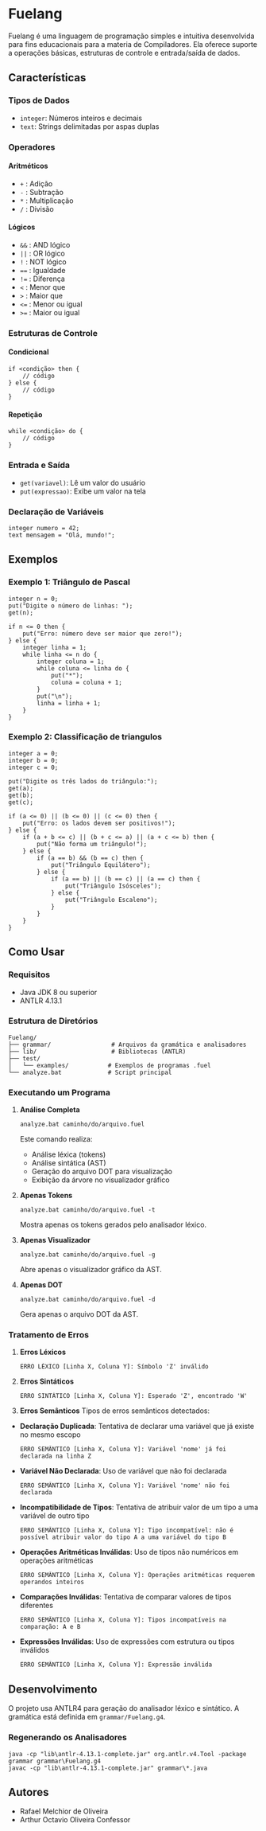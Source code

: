 # Fuelang

Fuelang é uma linguagem de programação simples e intuitiva desenvolvida para fins educacionais para a materia de Compiladores. Ela oferece suporte a operações básicas, estruturas de controle e entrada/saída de dados.

## Características

### Tipos de Dados
- `integer`: Números inteiros e decimais
- `text`: Strings delimitadas por aspas duplas

### Operadores

#### Aritméticos
- `+` : Adição
- `-` : Subtração
- `*` : Multiplicação
- `/` : Divisão

#### Lógicos
- `&&` : AND lógico
- `||` : OR lógico
- `!` : NOT lógico
- `==` : Igualdade
- `!=` : Diferença
- `<` : Menor que
- `>` : Maior que
- `<=` : Menor ou igual
- `>=` : Maior ou igual

### Estruturas de Controle

#### Condicional
```
if <condição> then {
    // código
} else {
    // código
}
```

#### Repetição
```
while <condição> do {
    // código
}
```

### Entrada e Saída
- `get(variavel)`: Lê um valor do usuário
- `put(expressao)`: Exibe um valor na tela

### Declaração de Variáveis
```
integer numero = 42;
text mensagem = "Olá, mundo!";
```

## Exemplos

### Exemplo 1: Triângulo de Pascal
```
integer n = 0;
put("Digite o número de linhas: ");
get(n);

if n <= 0 then {
    put("Erro: número deve ser maior que zero!");
} else {
    integer linha = 1;
    while linha <= n do {
        integer coluna = 1;
        while coluna <= linha do {
            put("*");
            coluna = coluna + 1;
        }
        put("\n");
        linha = linha + 1;
    }
}
```
### Exemplo 2: Classificação de triangulos
```
integer a = 0;
integer b = 0;
integer c = 0;

put("Digite os três lados do triângulo:");
get(a);
get(b);
get(c);

if (a <= 0) || (b <= 0) || (c <= 0) then {
    put("Erro: os lados devem ser positivos!");
} else {
    if (a + b <= c) || (b + c <= a) || (a + c <= b) then {
        put("Não forma um triângulo!");
    } else {
        if (a == b) && (b == c) then {
            put("Triângulo Equilátero");
        } else {
            if (a == b) || (b == c) || (a == c) then {
                put("Triângulo Isósceles");
            } else {
                put("Triângulo Escaleno");
            }
        }
    }
}
```
## Como Usar

### Requisitos
- Java JDK 8 ou superior
- ANTLR 4.13.1

### Estrutura de Diretórios
```
Fuelang/
├── grammar/                 # Arquivos da gramática e analisadores
├── lib/                     # Bibliotecas (ANTLR)
├── test/
│   └── examples/           # Exemplos de programas .fuel
└── analyze.bat             # Script principal
```

### Executando um Programa

1. **Análise Completa**
   ```batch
   analyze.bat caminho/do/arquivo.fuel
   ```
   Este comando realiza:
   - Análise léxica (tokens)
   - Análise sintática (AST)
   - Geração do arquivo DOT para visualização
   - Exibição da árvore no visualizador gráfico

2. **Apenas Tokens**
   ```batch
   analyze.bat caminho/do/arquivo.fuel -t
   ```
   Mostra apenas os tokens gerados pelo analisador léxico.

3. **Apenas Visualizador**
   ```batch
   analyze.bat caminho/do/arquivo.fuel -g
   ```
   Abre apenas o visualizador gráfico da AST.

4. **Apenas DOT**
   ```batch
   analyze.bat caminho/do/arquivo.fuel -d
   ```
   Gera apenas o arquivo DOT da AST.

### Tratamento de Erros

1. **Erros Léxicos**
   ```
   ERRO LÉXICO [Linha X, Coluna Y]: Símbolo 'Z' inválido
   ```

2. **Erros Sintáticos**
   ```
   ERRO SINTÁTICO [Linha X, Coluna Y]: Esperado 'Z', encontrado 'W'
   ```

3. **Erros Semânticos**
   Tipos de erros semânticos detectados:
- **Declaração Duplicada**: Tentativa de declarar uma variável que já existe no mesmo escopo
  ```
  ERRO SEMÂNTICO [Linha X, Coluna Y]: Variável 'nome' já foi declarada na linha Z
  ```

- **Variável Não Declarada**: Uso de variável que não foi declarada
  ```
  ERRO SEMÂNTICO [Linha X, Coluna Y]: Variável 'nome' não foi declarada
  ```

- **Incompatibilidade de Tipos**: Tentativa de atribuir valor de um tipo a uma variável de outro tipo
  ```
  ERRO SEMÂNTICO [Linha X, Coluna Y]: Tipo incompatível: não é possível atribuir valor do tipo A a uma variável do tipo B
  ```

- **Operações Aritméticas Inválidas**: Uso de tipos não numéricos em operações aritméticas
  ```
  ERRO SEMÂNTICO [Linha X, Coluna Y]: Operações aritméticas requerem operandos inteiros
  ```

- **Comparações Inválidas**: Tentativa de comparar valores de tipos diferentes
  ```
  ERRO SEMÂNTICO [Linha X, Coluna Y]: Tipos incompatíveis na comparação: A e B
  ```

- **Expressões Inválidas**: Uso de expressões com estrutura ou tipos inválidos
  ```
  ERRO SEMÂNTICO [Linha X, Coluna Y]: Expressão inválida
  ```


## Desenvolvimento

O projeto usa ANTLR4 para geração do analisador léxico e sintático. A gramática está definida em `grammar/Fuelang.g4`.

### Regenerando os Analisadores
```batch
java -cp "lib\antlr-4.13.1-complete.jar" org.antlr.v4.Tool -package grammar grammar\Fuelang.g4
javac -cp "lib\antlr-4.13.1-complete.jar" grammar\*.java
```

## Autores

- Rafael Melchior de Oliveira
- Arthur Octavio Oliveira Confessor

